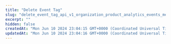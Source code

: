 ```yaml
---
title: "Delete Event Tag"
slug: "delete_event_tag_api_v1_organization_product_analytics_events_metadata_delete"
excerpt: ""
hidden: false
createdAt: "Mon Jun 10 2024 23:04:15 GMT+0000 (Coordinated Universal Time)"
updatedAt: "Mon Jun 10 2024 23:04:16 GMT+0000 (Coordinated Universal Time)"
---
```

